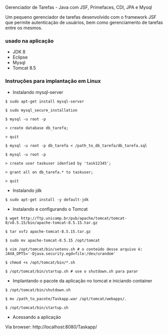 Gerenciador de Tarefas - Java com JSF, Primefaces, CDI, JPA e Mysql

Um pequeno gerenciador de tarefas desenvolvido com o framework JSF que permite autenticação de usuários, bem como gerenciamento de tarefas entre os mesmos.

### usado na aplicação

- JDK 8
- Eclipse
- Mysql
- Tomcat 8.5

### Instruções para implantação em Linux

- Instalando mysql-server

```shell
$ sudo apt-get install mysql-server

$ sudo mysql_secure_installation

$ mysql -u root -p

> create database db_tarefa;

> quit

$ mysql -u root -p db_tarefa < /path_to_db_tarefa/db_tarefa.sql

$ mysql -u root -p

> create user taskuser idenfied by 'task12345';

> grant all on db_tarefa.* to taskuser;

> quit
```

- Instalando jdk

```shell
$ sudo apt-get install -y default-jdk
```

-  Instalando e configurando o Tomcat

```shell
$ wget http://ftp.unicamp.br/pub/apache/tomcat/tomcat-8/v8.5.15/bin/apache-tomcat-8.5.15.tar.gz

$ tar xvfz apache-tomcat-8.5.15.tar.gz

$ sudo mv apache-tomcat-8.5.15 /opt/tomcat

$ vim /opt/tomcat/bin/setenv.sh # o conteúdo desse arquivo é: JAVA_OPTS='-Djava.security.egd=file:/dev/urandom'

$ chmod +x /opt/tomcat/bin/*.sh

$ /opt/tomcat/bin/startup.sh # use o shutdown.sh para parar
```

- Implantando o pacote da aplicação no tomcat e iniciando container

```shell
$ /opt/tomcat/bin/shutdown.sh

$ mv /path_to_pacote/Taskapp.war /opt/tomcat/webapps/.

$ /opt/tomcat/bin/startup.sh
```

- Acessando a aplicação

Via browser: http://localhost:8080/Taskapp/










